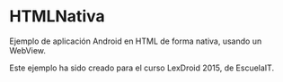 # HTMLNativa
Ejemplo de aplicación Android en HTML de forma nativa, usando un WebView.

Este ejemplo ha sido creado para el curso LexDroid 2015, de EscuelaIT.
